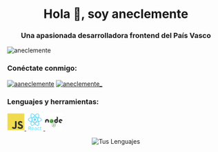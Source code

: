 <h1 align="center">Hola 👋, soy aneclemente</h1>
<h3 align="center">Una apasionada desarrolladora frontend del País Vasco</h3>

<p align="left"> <img src="https://komarev.com/ghpvc/?username=aneclemente&label=Profile%20views&color=0e75b6&style=flat" alt="aneclemente" /> </p>

<h3 align="left">Conéctate conmigo:</h3>
<p align="left">
<a href="https://instagram.com/aaneclemente" target="blank"><img align="center" src="https://raw.githubusercontent.com/rahuldkjain/github-profile-readme-generator/master/src/images/icons/Social/instagram.svg" alt="aaneclemente" height="30" width="40" /></a>
<a href="https://twitter.com/aneclemente_" target="blank"><img align="center" src="https://raw.githubusercontent.com/rahuldkjain/github-profile-readme-generator/master/src/images/icons/Social/twitter.svg" alt="aneclemente_" height="30" width="40" /></a>
</p>

<h3 align="left">Lenguajes y herramientas:</h3>
<p align="left">
<a href="https://developer.mozilla.org/en-US/docs/Web/JavaScript" target="_blank" rel="noreferrer"> <img src="https://raw.githubusercontent.com/devicons/devicon/master/icons/javascript/javascript-original.svg" alt="javascript" width="40" height="40"/> </a>
<a href="https://reactjs.org/" target="_blank" rel="noreferrer"> <img src="https://raw.githubusercontent.com/devicons/devicon/master/icons/react/react-original-wordmark.svg" alt="react" width="40" height="40"/> </a>
<a href="https://nodejs.org" target="_blank" rel="noreferrer"> <img src="https://raw.githubusercontent.com/devicons/devicon/master/icons/nodejs/nodejs-original-wordmark.svg" alt="nodejs" width="40" height="40"/> </a>
</p>

<p align="center">
<img src="https://github-readme-stats.vercel.app/api/top-langs?username=aneclemente&show_icons=true&locale=en&layout=compact" alt="Tus Lenguajes" />
</p>

